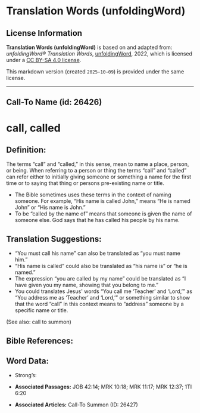 # Translation Words (unfoldingWord)

## License Information

**Translation Words (unfoldingWord)** is based on and adapted from: _unfoldingWord® Translation Words_, [unfoldingWord](https://unfoldingword.org/utw), 2022, which is licensed under a [CC BY-SA 4.0 license](https://creativecommons.org/licenses/by-sa/4.0/legalcode.en).

This markdown version (created `2025-10-09`) is provided under the same license.



--------------------------------

## Call-To Name (id: 26426)

call, called
============

Definition:
-----------

The terms “call” and “called,” in this sense, mean to name a place, person, or being. When referring to a person or thing the terms “call” and “called” can refer either to initially giving someone or something a name for the first time or to saying that thing or persons pre\-existing name or title.

* The Bible sometimes uses these terms in the context of naming someone. For example, “His name is called John,” means “He is named John” or “His name is John.”
* To be “called by the name of” means that someone is given the name of someone else. God says that he has called his people by his name.

Translation Suggestions:
------------------------

* “You must call his name” can also be translated as “you must name him.”
* “His name is called” could also be translated as “his name is” or “he is named.”
* The expression “you are called by my name” could be translated as “I have given you my name, showing that you belong to me.”
* You could translates Jesus' words “You call me ‘Teacher’ and ‘Lord,’” as “You address me as ‘Teacher’ and ‘Lord,’” or something similar to show that the word “call” in this context means to “address” someone by a specific name or title.

(See also: call to summon)

Bible References:
-----------------

Word Data:
----------

* Strong’s:

* **Associated Passages:** JOB 42:14; MRK 10:18; MRK 11:17; MRK 12:37; 1TI 6:20
* **Associated Articles:** Call-To Summon (ID: 26427)

